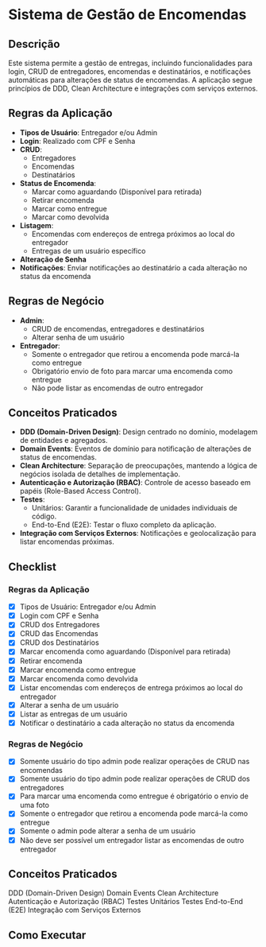 # Sistema de Gestão de Encomendas

## Descrição

Este sistema permite a gestão de entregas, incluindo funcionalidades para login, CRUD de entregadores, encomendas e destinatários, e notificações automáticas para alterações de status de encomendas. A aplicação segue princípios de DDD, Clean Architecture e integrações com serviços externos.

## Regras da Aplicação

- **Tipos de Usuário**: Entregador e/ou Admin
- **Login**: Realizado com CPF e Senha
- **CRUD**:
  - Entregadores
  - Encomendas
  - Destinatários
- **Status de Encomenda**:
  - Marcar como aguardando (Disponível para retirada)
  - Retirar encomenda
  - Marcar como entregue
  - Marcar como devolvida
- **Listagem**:
  - Encomendas com endereços de entrega próximos ao local do entregador
  - Entregas de um usuário específico
- **Alteração de Senha**
- **Notificações**: Enviar notificações ao destinatário a cada alteração no status da encomenda

## Regras de Negócio

- **Admin**:
  - CRUD de encomendas, entregadores e destinatários
  - Alterar senha de um usuário
- **Entregador**:
  - Somente o entregador que retirou a encomenda pode marcá-la como entregue
  - Obrigatório envio de foto para marcar uma encomenda como entregue
  - Não pode listar as encomendas de outro entregador

## Conceitos Praticados

- **DDD (Domain-Driven Design)**: Design centrado no domínio, modelagem de entidades e agregados.
- **Domain Events**: Eventos de domínio para notificação de alterações de status de encomendas.
- **Clean Architecture**: Separação de preocupações, mantendo a lógica de negócios isolada de detalhes de implementação.
- **Autenticação e Autorização (RBAC)**: Controle de acesso baseado em papéis (Role-Based Access Control).
- **Testes**:
  - Unitários: Garantir a funcionalidade de unidades individuais de código.
  - End-to-End (E2E): Testar o fluxo completo da aplicação.
- **Integração com Serviços Externos**: Notificações e geolocalização para listar encomendas próximas.

## Checklist

### Regras da Aplicação

- [x] Tipos de Usuário: Entregador e/ou Admin
- [x] Login com CPF e Senha
- [x] CRUD dos Entregadores
- [x] CRUD das Encomendas
- [x] CRUD dos Destinatários
- [x] Marcar encomenda como aguardando (Disponível para retirada)
- [x] Retirar encomenda
- [x] Marcar encomenda como entregue
- [x] Marcar encomenda como devolvida
- [X] Listar encomendas com endereços de entrega próximos ao local do entregador
- [x] Alterar a senha de um usuário
- [x] Listar as entregas de um usuário
- [x] Notificar o destinatário a cada alteração no status da encomenda

### Regras de Negócio

- [x] Somente usuário do tipo admin pode realizar operações de CRUD nas encomendas
- [x] Somente usuário do tipo admin pode realizar operações de CRUD dos entregadores
- [x] Para marcar uma encomenda como entregue é obrigatório o envio de uma foto
- [x] Somente o entregador que retirou a encomenda pode marcá-la como entregue
- [x] Somente o admin pode alterar a senha de um usuário
- [x] Não deve ser possível um entregador listar as encomendas de outro entregador

## Conceitos Praticados

DDD (Domain-Driven Design)
Domain Events
Clean Architecture
Autenticação e Autorização (RBAC)
Testes Unitários
Testes End-to-End (E2E)
Integração com Serviços Externos

## Como Executar


